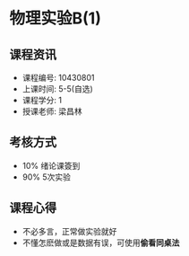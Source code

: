 # 物理实验B(1)

## 课程资讯
- 课程编号: 10430801 
- 上课时间: 5-5(自选)
- 课程学分: 1
- 授课老师: 梁昌林
  
## 考核方式
- 10% 绪论课簽到
- 90% 5次实验

## 课程心得
- 不必多言，正常做实验就好
- 不懂怎麽做或是数据有误，可使用**偷看同桌法**
